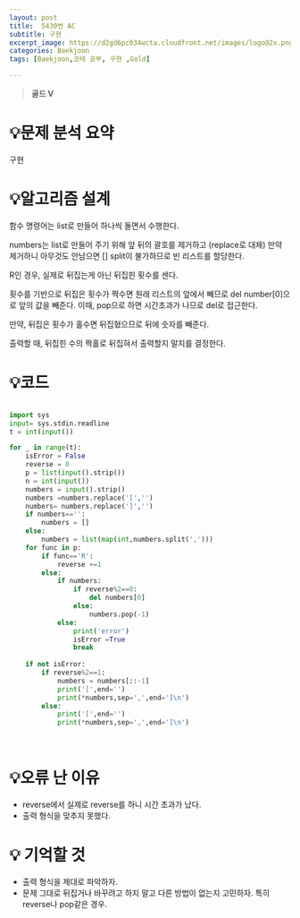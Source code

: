 ```yaml
---
layout: post
title:  5430번 AC
subtitle: 구현
excerpt_image: https://d2gd6pc034wcta.cloudfront.net/images/logo@2x.png
categories: Baekjoon
tags: [Baekjoon,코테 공부, 구현 ,Gold]

---
```

> **골드 V**

# 💡**문제 분석 요약**

구현

# 💡**알고리즘 설계**

함수 명령어는 list로 만들어 하나씩 돌면서 수행한다.

numbers는 list로 만들어 주기 위해 앞 뒤의 괄호를 제거하고 (replace로 대체) 만약 제거하니 아무것도 안남으면 [] split이 불가하므로 빈 리스트를 할당한다. 

R인 경우, 실제로 뒤집는게 아닌  뒤집힌 횟수를 센다.

횟수를 기반으로 뒤집은 횟수가 짝수면 원래 리스트의 앞에서 빼므로 del number[0]으로 앞의 값을 빼준다. 이때, pop으로 하면 시간초과가 나므로 del로 접근한다.

만약, 뒤집은 횟수가 홀수면 뒤집혔으므로 뒤에 숫자를 빼준다.

출력할 때, 뒤집힌 수의 짝홀로 뒤집혀서 출력할지 말지를 결정한다.  

# 💡코드

```python

import sys
input= sys.stdin.readline
t = int(input())

for _ in range(t):
    isError = False
    reverse = 0
    p = list(input().strip())
    n = int(input())
    numbers = input().strip()
    numbers =numbers.replace('[','')
    numbers= numbers.replace(']','')
    if numbers=='':
        numbers = []
    else:
        numbers = list(map(int,numbers.split(',')))
    for func in p:
        if func=='R':
            reverse +=1
        else:
            if numbers:
                if reverse%2==0:
                    del numbers[0]
                else:
                    numbers.pop(-1)
            else:
                print('error')
                isError =True
                break
    
    if not isError:
        if reverse%2==1:
            numbers = numbers[::-1]
            print('[',end='')
            print(*numbers,sep=',',end=']\n')
        else:
            print('[',end='')
            print(*numbers,sep=',',end=']\n')
                
                    

```

# 💡오류 난 이유

- reverse에서 실제로 reverse를 하니 시간 초과가 났다.
- 출력 형식을 맞추지 못했다.

# 💡 기억할 것

- 출력 형식을 제대로 파악하자.
- 문제 그대로 뒤집거나 바꾸려고 하지 말고 다른 방법이 없는지 고민하자. 특히 reverse나 pop같은 경우.